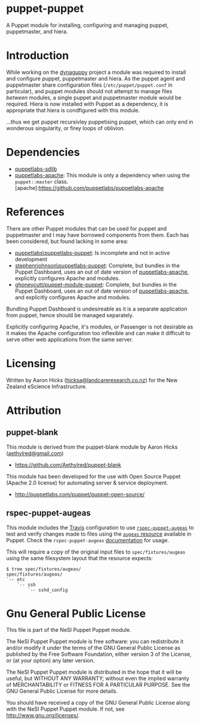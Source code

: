 # puppet-puppet

A Puppet module for installing, configuring and managing puppet, puppetmaster, and hiera.

# Introduction

While working on the [dynaguppy](https://github.com/Aethylred/dynaguppy) project a module was required to install and configure puppet, puppetmaster and hiera. As the puppet agent and puppetmaster share configuration files (`/etc/puppet/puppet.conf` in particular), and puppet modules should not attempt to manage files *between* modules, a single puppet and puppetmaster module would be required. Hiera is now installed with Puppet as a dependency, it is appropriate that hiera is condfigured with this module.

...thus we get puppet recursivley puppetising puppet, which can only end in wonderous singularity, or firey loops of oblivion.

# Dependencies

* [puppetlabs-sdlib](https://github.com/puppetlabs/puppetlabs-stdlib)
* [puppetlabs-apache](apache): This module is only a dependency when using the `puppet::master` class.
[apache]:https://github.com/puppetlabs/puppetlabs-apache

# References

There are other Puppet modules that can be used for puppet and puppetmaster and I may have borrowed components from them. Each has been considered, but found lacking in some area:
* [puppetlabs\puppetlabs-puppet](https://github.com/puppetlabs/puppetlabs-puppet): Is incomplete and not in active development
* [stephenrjohnson\puppetlabs-puppet](https://github.com/stephenrjohnson/puppetlabs-puppet): Complete, but bundles in the Puppet Dashboard, uses an out of date version of [puppetlabs-apache](apache), explicitly configures Apache and modules.
* [ghoneycutt/puppet-module-puppet](https://github.com/ghoneycutt/puppet-module-puppet): Complete, but bundles in the Puppet Dashboard, uses an out of date version of [puppetlabs-apache](apache), and explicitly configures Apache and modules.

Bundling Puppet Dashboard is undesireable as it is a separate application from puppet, hence should be managed separately.

Explicitly configuring Apache, it's modules, or Passenger is not desirable as it makes the Apache configuration too inflexible and can make it difficult to serve other web applications from the same server.

# Licensing

Written by Aaron Hicks (hicksa@landcareresearch.co.nz) for the New Zealand eScience Infrastructure.

# Attribution

## puppet-blank

This module is derived from the puppet-blank module by Aaron Hicks (aethylred@gmail.com)

* https://github.com/Aethylred/puppet-blank

This module has been developed for the use with Open Source Puppet (Apache 2.0 license) for automating server & service deployment.

* http://puppetlabs.com/puppet/puppet-open-source/

## rspec-puppet-augeas

This module includes the [Travis](https://travis-ci.org) configuration to use [`rspec-puppet-augeas`](https://github.com/domcleal/rspec-puppet-augeas) to test and verify changes made to files using the [`augeas` resource](http://docs.puppetlabs.com/references/latest/type.html#augeas) available in Puppet. Check the `rspec-puppet-augeas` [documentation](https://github.com/domcleal/rspec-puppet-augeas/blob/master/README.md) for usage.

This will require a copy of the original input files to `spec/fixtures/augeas` using the same filesystem layout that the resource expects:  
```
$ tree spec/fixtures/augeas/
spec/fixtures/augeas/
`-- etc
    `-- ssh
        `-- sshd_config
```

# Gnu General Public License

This file is part of the NeSI Puppet Puppet module.

The NeSI Puppet Puppet module is free software: you can redistribute it and/or modify it under the terms of the GNU General Public License as published by the Free Software Foundation, either version 3 of the License, or (at your option) any later version.

The NeSI Puppet Puppet module is distributed in the hope that it will be useful, but WITHOUT ANY WARRANTY; without even the implied warranty of MERCHANTABILITY or FITNESS FOR A PARTICULAR PURPOSE.  See the GNU General Public License for more details.

You should have received a copy of the GNU General Public License along with the NeSI Puppet Puppet module.  If not, see <http://www.gnu.org/licenses/>.